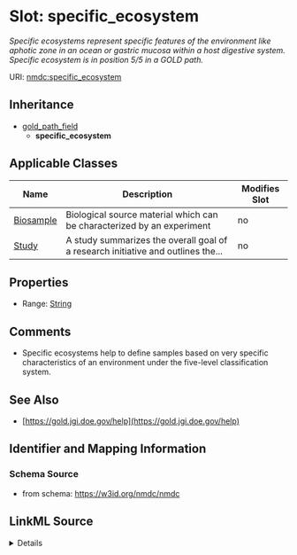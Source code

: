 # Slot: specific_ecosystem


_Specific ecosystems represent specific features of the environment like aphotic zone in an ocean or gastric mucosa within a host digestive system. Specific ecosystem is in position 5/5 in a GOLD path._



URI: [nmdc:specific_ecosystem](https://w3id.org/nmdc/specific_ecosystem)




## Inheritance

* [gold_path_field](gold_path_field.md)
    * **specific_ecosystem**





## Applicable Classes

| Name | Description | Modifies Slot |
| --- | --- | --- |
[Biosample](Biosample.md) | Biological source material which can be characterized by an experiment |  no  |
[Study](Study.md) | A study summarizes the overall goal of a research initiative and outlines the... |  no  |







## Properties

* Range: [String](String.md)





## Comments

* Specific ecosystems help to define samples based on very specific characteristics of an environment under the five-level classification system.

## See Also

* [https://gold.jgi.doe.gov/help](https://gold.jgi.doe.gov/help)

## Identifier and Mapping Information







### Schema Source


* from schema: https://w3id.org/nmdc/nmdc




## LinkML Source

<details>
```yaml
name: specific_ecosystem
description: Specific ecosystems represent specific features of the environment like
  aphotic zone in an ocean or gastric mucosa within a host digestive system. Specific
  ecosystem is in position 5/5 in a GOLD path.
comments:
- Specific ecosystems help to define samples based on very specific characteristics
  of an environment under the five-level classification system.
from_schema: https://w3id.org/nmdc/nmdc
see_also:
- https://gold.jgi.doe.gov/help
rank: 1000
is_a: gold_path_field
alias: specific_ecosystem
domain_of:
- Biosample
- Study
range: string

```
</details>